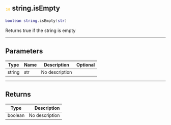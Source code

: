 ## ![shared](.gitbook/assets/shared.png) string.isEmpty

```lua
boolean string.isEmpty(str)
```

Returns true if the string is empty

------
## Parameters

| Type   | Name | Description | Optional |
| ------ | ---- | ----------- | -------: |
| string | str | No description |  |


------
## Returns

| Type   | Description |
| ------ | ----------: |
| boolean | No description |

